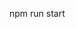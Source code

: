 <!-- Необходимо сверстать адаптивную страницу со списком фотографий.​

При клике на фотографии открывается модальное окно с фотографией, списком комментариев и формой добавления комментариев.​

Список ручек:

GET https://boiling-refuge-66454.herokuapp.com/images - получение списка фотографий.
GET https://boiling-refuge-66454.herokuapp.com/images/:imageId - получения большого изображения и списка комментариев.
POST https://boiling-refuge-66454.herokuapp.com/images/:imageId/comments - добавление комментария (204 – OK, комментарий не сохраняется).
​Дизайн можно найти тут.​

Ответы на вопросы по заданию можно найти тут.​

Мы оценим если:

приложение будет работать локально после npm i && npm run start;
приложение написано на React;
не используются внешние компоненты, например, модальное окно;
учтен UX. -->

<!-- старт -->
npm run start